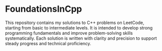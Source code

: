 # FoundationsInCpp
This repository contains my solutions to C++ problems on LeetCode, starting from basic to intermediate levels. It is intended to develop strong programming fundamentals and improve problem-solving skills systematically. Each solution is written with clarity and precision to support steady progress and technical proficiency.
